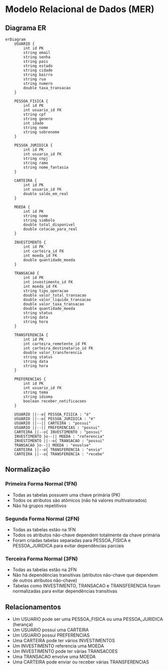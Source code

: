 # Modelo Relacional de Dados (MER)

## Diagrama ER

```mermaid
erDiagram
    USUARIO {
        int id PK
        string email
        string senha
        string pais
        string estado
        string cidade
        string bairro
        string rua
        string numero
        double taxa_transacao
    }
    
    PESSOA_FISICA {
        int id PK
        int usuario_id FK
        string cpf
        string genero
        int idade
        string nome
        string sobrenome
    }
    
    PESSOA_JURIDICA {
        int id PK
        int usuario_id FK
        string cnpj
        string ramo
        string nome_fantasia
    }
    
    CARTEIRA {
        int id PK
        int usuario_id FK
        double saldo_em_real
    }
    
    MOEDA {
        int id PK
        string nome
        string simbolo
        double total_disponivel
        double cotacao_para_real
    }
    
    INVESTIMENTO {
        int id PK
        int carteira_id FK
        int moeda_id FK
        double quantidade_moeda
    }
    
    TRANSACAO {
        int id PK
        int investimento_id FK
        int moeda_id FK
        string tipo_operacao
        double valor_total_transacao
        double valor_liquido_transacao
        double valor_taxa_transacao
        double quantidade_moeda
        string status
        string data
        string hora
    }
    
    TRANSFERENCIA {
        int id PK
        int carteira_remetente_id FK
        int carteira_destinatario_id FK
        double valor_transferencia
        string status
        string data
        string hora
    }
    
    PREFERENCIAS {
        int id PK
        int usuario_id FK
        string tema
        string idioma
        boolean receber_notificacoes
    }
    
    USUARIO ||--o{ PESSOA_FISICA : "é"
    USUARIO ||--o{ PESSOA_JURIDICA : "é"
    USUARIO ||--|| CARTEIRA : "possui"
    USUARIO ||--|| PREFERENCIAS : "possui"
    CARTEIRA ||--o{ INVESTIMENTO : "possui"
    INVESTIMENTO }o--|| MOEDA : "referencia"
    INVESTIMENTO ||--o{ TRANSACAO : "possui"
    TRANSACAO }o--|| MOEDA : "envolve"
    CARTEIRA ||--o{ TRANSFERENCIA : "envia"
    CARTEIRA ||--o{ TRANSFERENCIA : "recebe"
```

## Normalização

### Primeira Forma Normal (1FN)
- Todas as tabelas possuem uma chave primária (PK)
- Todos os atributos são atômicos (não há valores multivalorados)
- Não há grupos repetitivos

### Segunda Forma Normal (2FN)
- Todas as tabelas estão na 1FN
- Todos os atributos não-chave dependem totalmente da chave primária
- Foram criadas tabelas separadas para PESSOA_FISICA e PESSOA_JURIDICA para evitar dependências parciais

### Terceira Forma Normal (3FN)
- Todas as tabelas estão na 2FN
- Não há dependências transitivas (atributos não-chave que dependem de outros atributos não-chave)
- Tabelas como INVESTIMENTO, TRANSACAO e TRANSFERENCIA foram normalizadas para evitar dependências transitivas

## Relacionamentos
- Um USUARIO pode ser uma PESSOA_FISICA ou uma PESSOA_JURIDICA (herança)
- Um USUARIO possui uma CARTEIRA
- Um USUARIO possui PREFERENCIAS
- Uma CARTEIRA pode ter vários INVESTIMENTOS
- Um INVESTIMENTO referencia uma MOEDA
- Um INVESTIMENTO pode ter várias TRANSACOES
- Uma TRANSACAO envolve uma MOEDA
- Uma CARTEIRA pode enviar ou receber várias TRANSFERENCIAS
